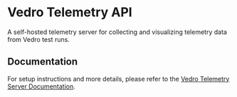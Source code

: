 # Vedro Telemetry API

A self-hosted telemetry server for collecting and visualizing telemetry data from Vedro test runs.

## Documentation

For setup instructions and more details, please refer to the [Vedro Telemetry Server Documentation](https://vedro.io/docs/solutions/setting-up-self-hosted-telemetry-server).
